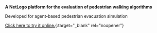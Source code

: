 **A NetLogo platform for the evaluation of pedestrian walking algorithms**

Developed for agent-based pedestrian evacuation simulation

[Click here to try it online.](http://netlogoweb.org/web?https://raw.githubusercontent.com/fardadhp/walking_algorithms_evaluation/master/Pedestrian_navigation_Algorithm_Evaluation_platform.nlogo){:target="_blank" rel="noopener"}

